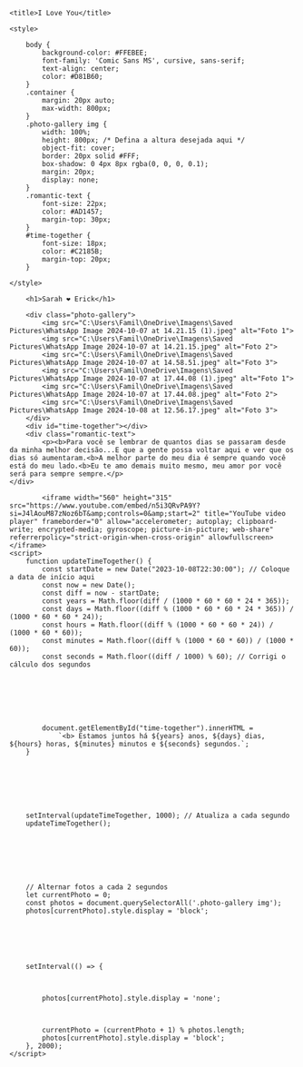 <html lang="pt-BR">
<head>
    <meta charset="UTF-8">
    
    <title>I Love You</title>
    
    <style>
        
        body {
            background-color: #FFEBEE;
            font-family: 'Comic Sans MS', cursive, sans-serif;
            text-align: center;
            color: #D81B60;
        }
        .container {
            margin: 20px auto;
            max-width: 800px;
        }
        .photo-gallery img {
            width: 100%;
            height: 800px; /* Defina a altura desejada aqui */
            object-fit: cover;
            border: 20px solid #FFF;
            box-shadow: 0 4px 8px rgba(0, 0, 0, 0.1);
            margin: 20px;
            display: none;
        }
        .romantic-text {
            font-size: 22px;
            color: #AD1457;
            margin-top: 30px;
        }
        #time-together {
            font-size: 18px;
            color: #C2185B;
            margin-top: 20px;
        }

    </style>
</head>
<body>
    <div class="container">
        
        <h1>Sarah ❤️ Erick</h1>
        
        <div class="photo-gallery">
            <img src="C:\Users\Famil\OneDrive\Imagens\Saved Pictures\WhatsApp Image 2024-10-07 at 14.21.15 (1).jpeg" alt="Foto 1">
            <img src="C:\Users\Famil\OneDrive\Imagens\Saved Pictures\WhatsApp Image 2024-10-07 at 14.21.15.jpeg" alt="Foto 2">
            <img src="C:\Users\Famil\OneDrive\Imagens\Saved Pictures\WhatsApp Image 2024-10-07 at 14.58.51.jpeg" alt="Foto 3">
            <img src="C:\Users\Famil\OneDrive\Imagens\Saved Pictures\WhatsApp Image 2024-10-07 at 17.44.08 (1).jpeg" alt="Foto 1">
            <img src="C:\Users\Famil\OneDrive\Imagens\Saved Pictures\WhatsApp Image 2024-10-07 at 17.44.08.jpeg" alt="Foto 2">
            <img src="C:\Users\Famil\OneDrive\Imagens\Saved Pictures\WhatsApp Image 2024-10-08 at 12.56.17.jpeg" alt="Foto 3">
        </div>
        <div id="time-together"></div>
        <div class="romantic-text">
            <p><b>Para você se lembrar de quantos dias se passaram desde da minha melhor decisão...E que a gente possa voltar aqui e ver que os dias só aumentaram.<b>A melhor parte do meu dia é sempre quando você está do meu lado.<b>Eu te amo demais muito mesmo, meu amor por você será para sempre sempre.</p>
    </div>
<div class="music-container">
    
            <iframe width="560" height="315" src="https://www.youtube.com/embed/n5i3QRvPA9Y?si=J4lAouM87zNoz6bT&amp;controls=0&amp;start=2" title="YouTube video player" frameborder="0" allow="accelerometer; autoplay; clipboard-write; encrypted-media; gyroscope; picture-in-picture; web-share" referrerpolicy="strict-origin-when-cross-origin" allowfullscreen></iframe>
    <script>
        function updateTimeTogether() {
            const startDate = new Date("2023-10-08T22:30:00"); // Coloque a data de início aqui
            const now = new Date();
            const diff = now - startDate;
            const years = Math.floor(diff / (1000 * 60 * 60 * 24 * 365));
            const days = Math.floor((diff % (1000 * 60 * 60 * 24 * 365)) / (1000 * 60 * 60 * 24));
            const hours = Math.floor((diff % (1000 * 60 * 60 * 24)) / (1000 * 60 * 60));
            const minutes = Math.floor((diff % (1000 * 60 * 60)) / (1000 * 60));
            const seconds = Math.floor((diff / 1000) % 60); // Corrigi o cálculo dos segundos







            document.getElementById("time-together").innerHTML = 
                `<b> Estamos juntos há ${years} anos, ${days} dias, ${hours} horas, ${minutes} minutos e ${seconds} segundos.`;
        }







        setInterval(updateTimeTogether, 1000); // Atualiza a cada segundo
        updateTimeTogether();







        // Alternar fotos a cada 2 segundos
        let currentPhoto = 0;
        const photos = document.querySelectorAll('.photo-gallery img');
        photos[currentPhoto].style.display = 'block';






        setInterval(() => {



            photos[currentPhoto].style.display = 'none';



            currentPhoto = (currentPhoto + 1) % photos.length;
            photos[currentPhoto].style.display = 'block';
        }, 2000);
    </script>
